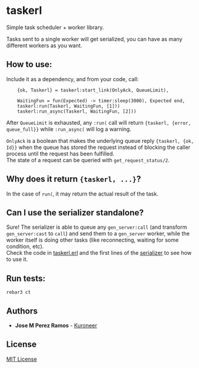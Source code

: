 # taskerl

Simple task scheduler + worker library.  

Tasks sent to a single worker will get serialized, you can have as many
different workers as you want.

## How to use:

Include it as a dependency, and from your code, call:

```
    {ok, Taskerl} = taskerl:start_link(OnlyAck, QueueLimit),

    WaitingFun = fun(Expected) -> timer:sleep(3000), Expected end,
    taskerl:run(Taskerl, WaitingFun, [1]))
    taskerl:run_async(Taskerl, WaitingFun, [2]))
```

After `QueueLimit` is exhausted, any `:run(` call will return `{taskerl, {error, queue_full}}`
while `:run_async(` will log a warning.

`OnlyAck` is a boolean that makes the underlying queue reply `{taskerl, {ok,
Id}}` when the queue has stored the request instead of blocking the caller
process until the request has been fulfilled.  
The state of a request can be queried with `get_request_status/2`.

## Why does it return `{taskerl, ...}`?

In the case of `run(`, it may return the actual result of the task.

## Can I use the serializer standalone?

Sure! The serializer is able to queue any `gen_server:call` (and transform
`gen_server:cast` to `call`) and send them to a `gen_server` worker, while the
worker itself is doing other tasks (like reconnecting, waiting for some
condition, etc).  
Check the code in [taskerl.erl](src/taskerl.erl) and the first lines of the
[serializer](src/taskerl_gen_server_serializer.erl) to see how to use it.

## Run tests:
```
rebar3 ct
```

## Authors

* **Jose M Perez Ramos** - [Kuroneer](https://github.com/Kuroneer)

## License

[MIT License](LICENSE)


